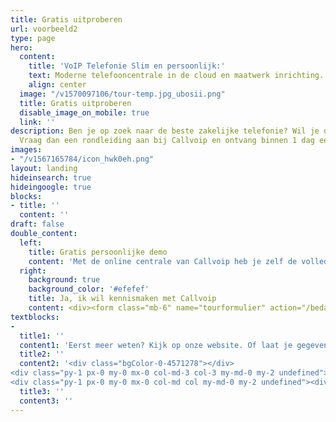 ```yaml
---
title: Gratis uitproberen
url: voorbeeld2
type: page
hero:
  content:
    title: 'VoIP Telefonie Slim en persoonlijk:'
    text: Moderne telefooncentrale in de cloud en maatwerk inrichting.
    align: center
  image: "/v1570097106/tour-temp.jpg_ubosii.png"
  title: Gratis uitproberen
  disable_image_on_mobile: true
  link: ''
description: Ben je op zoek naar de beste zakelijke telefonie? Wil je dit gratis uitproberen?
  Vraag dan een rondleiding aan bij Callvoip en ontvang binnen 1 dag een uitnodiging.
images:
- "/v1567165784/icon_hwk0eh.png"
layout: landing
hideinsearch: true
hideingoogle: true
blocks:
- title: ''
  content: ''
draft: false
double_content:
  left:
    title: Gratis persoonlijke demo
    content: 'Met de online centrale van Callvoip heb je zelf de volledige controle over jouw telefonie. Even doorzetten naar je mobiel? Zo geregeld! Elke dag een lunchbandje? Gaat vanzelf! Dit alles laten we je in een telefoongesprek zien. We zoomen in op jouw vragen en situatie. Helemaal gratis en vrijblijvend!<br><br><b>Wij bieden:</b><div class="usp-list"><ul><li>Een betrouwbare, flexibele online telefooncentrale</li><li>Ouderwets persoonlijke service</li><li>Volledige integratie vast en mobiel</li><li>Volledige controle over jouw telefonie</li><li>Alles onder 1 dak: Telefonie, internet en apparatuur</li></ul></div>'
  right:
    background: true
    background_color: '#efefef'
    title: Ja, ik wil kennismaken met Callvoip
    content: <div><form class="mb-6" name="tourformulier" action="/bedank/tour/" accept-charset="UTF-8" method="POST" data-netlify="true"><input type="hidden" name="form-name" value="tourformulier" /><p class="hidden"> <label>Don’t fill this out if human <input name="bot-field"> </label> </p><p> <input type="hidden" id="formlayout" name="formlayout" value="d-948a1897e5e645e5b41ed33ccdd3d8bb" class="hidden"> </p><p> <input type="hidden" id="formto" name="formto" value="offerte" class="hidden"> </p><div class="layout-split"><div class="mb-4"> <label for="bedrijfsnaam" class="block">Naam</label> <input type="text" id="naam" name="naam" class="w-full border border-grey-light bg-white px-3 py-2 text-base"></div><div class="mb-4"> <label for="email" class="block">Email <span class="text-red">*</span></label> <input type="email" id="email" name="email" class="w-full border border-grey-light bg-white px-3 py-2 text-base" required=""> </div></div><div class="layout-split"><div class="mb-4"> <label for="Organisatie" class="block">Organisatie</label> <input type="text" id="Organisatie" name="Organisatie" class="w-full border border-grey-light bg-white px-3 py-2 text-base"> </div><div class="mb-4"> <label for="Telefoonnummer" class="block">Telefoonnummer</label> <input type="text" id="Telefoonnummer" name="Telefoonnummer" class="w-full border border-grey-light bg-white px-3 py-2 text-base"> </div></div><center><br><p> <button type="submit" class="button">Neem contact met mij op</button><br></p><p class="mb-6 md:mb-0 text-sm">Je gaat akkoord met het eenmalig contact opnemen ten behoeve van een passend aanbod.</center></p></form></div></div>
textblocks:
- 
  title1: ''
  content1: 'Eerst meer weten? Kijk op onze website. Of laat je gegevens achter en we vertellen het je graag! '
  title2: ''
  content2: '<div class="bgColor-0-4571278"></div>
<div class="py-1 px-0 my-0 mx-0 col-md-3 col-3 my-md-0 my-2 undefined"><div class="bgImage-0-4571279"></div> <div class="bgColor-0-4571280"></div> <div class="content-0-4571281"><div class="py-3 px-3 my-1 mx-0"><div class="spacing-0-4571286 text-center"><img src="https://cdn.convrrt.com/apps/convrrt-vlnakkdbzz/13e81678-9cd0-4afd-b680-a88fce7bdec5.jpg" class="img-fluid img-shadow-none rounded-circle" style="width:100%;"></div></div></div></div>
<div class="py-1 px-0 my-0 mx-0 col-md col my-md-0 my-2 undefined"><div class="bgImage-0-4571287"></div> <div class="bgColor-0-4571288"></div> <div class="content-0-4571289"><div class="py-3 px-3 my-1 mx-0"><div class="draft-editor ql-container"><div class="ql-editor"><p><em class="font-style-normalText">Callvoip is de bom. Ze heersen de pan uit. Callvoip for the win. </em></p><p><span class="font-color--KrIG8ra_RkJRqeAamCM font-style-normalText">- James Peters / CEO</span></p></div></div></div></div></div>'
  title3: ''
  content3: ''
---
```

